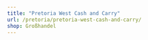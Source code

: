 ```yaml
---
title: "Pretoria West Cash and Carry"
url: /pretoria/pretoria-west-cash-and-carry/
shop: Großhandel
---
```

